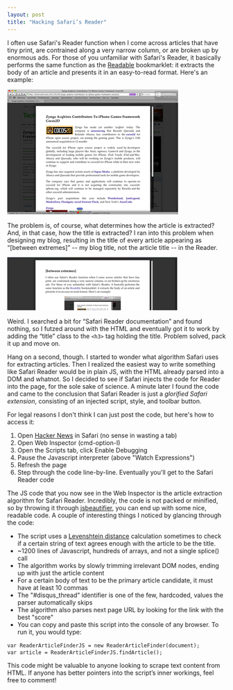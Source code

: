 ```yaml
---
layout: post
title: "Hacking Safari’s Reader"
---
```

I often use Safari's Reader function when I come across articles that have tiny print, are contrained along a very narrow column, or are broken up by enormous ads. For those of you unfamiliar with Safari's Reader, it basically performs the same function as the <a href="http://readable.tastefulwords.com/">Readable</a> bookmarklet: it extracts the body of an article and presents it in an easy-to-read format. Here's an example:

<img src="/images/SafariReader.png" />

The problem is, of course, what determines how the article is extracted? And, in that case, how the title is extracted? I ran into this problem when designing my blog, resulting in the title of every article appearing as “\[between extremes\]” -- my blog title, not the article title -- in the Reader. 

<img src="/images/SafariScrewup.png" />

Weird. I searched a bit for “Safari Reader documentation” and found nothing, so I futzed around with the HTML and eventually got it to work by adding the “title” class to the <code>&lt;h3&gt;</code> tag holding the title. Problem solved, pack it up and move on.

Hang on a second, though. I started to wonder what algorithm Safari uses for extracting articles. Then I realized the easiest way to write something like Safari Reader would be in plain JS, with the HTML already parsed into a DOM and whatnot. So I decided to see if Safari injects the code for Reader into the page, for the sole sake of science. A minute later I found the code and came to the conclusion that Safari Reader is just a <i>glorified Safari extension</i>, consisting of an injected script, style, and toolbar button.

For legal reasons I don't think I can just post the code, but here's how to access it:
<ol>
<li>Open <a href="http://news.ycombinator.com">Hacker News</a> in Safari (no sense in wasting a tab)</li>
<li>Open Web Inspector (cmd-option-I)</li>
<li>Open the Scripts tab, click Enable Debugging</li>
<li>Pause the Javascript interpreter (above "Watch Expressions")</li>
<li>Refresh the page</li>
<li>Step through the code line-by-line. Eventually you'll get to the Safari Reader code</li>
</ol>

The JS code that you now see in the Web Inspector is the article extraction algorithm for Safari Reader. Incredibly, the code is not packed or minified, so by throwing it through <a href="http://jsbeautifier.org">jsbeautifier</a>, you can end up with some nice, readable code. A couple of interesting things I noticed by glancing through the code:

<ul>
<li>The script uses a <a href="http://en.wikipedia.org/wiki/Levenshtein_distance">Levenshtein distance</a> calculation sometimes to check if a certain string of text agrees enough with the article to be the title.</li>
<li>~1200 lines of Javascript, hundreds of arrays, and not a single splice() call</li>
<li>The algorithm works by slowly trimming irrelevant DOM nodes, ending up with just the article content</li>
<li>For a certain body of text to be the primary article candidate, it must have at least 10 commas</li>
<li>The "#disqus_thread" identifier is one of the few, hardcoded, values the parser automatically skips</li>
<li>The algorithm also parses next page URL by looking for the link with the best "score"</li>
<li>You can copy and paste this script into the console of any browser. To run it, you would type:</li>
</ul>
<pre><code>var ReaderArticleFinderJS = new ReaderArticleFinder(document);
var article = ReaderArticleFinderJS.findArticle();</code></pre>

This code might be valuable to anyone looking to scrape text content from HTML. If anyone has better pointers into the script’s inner workings, feel free to comment!